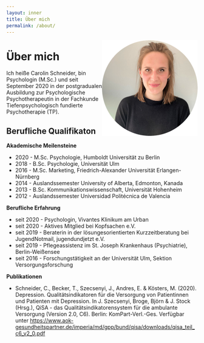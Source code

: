 ```yaml
---
layout: inner
title: Über mich
permalink: /about/
---
```


<img src="https://raw.githubusercontent.com/carolinschneider/carolinschneider.github.io/master/img/lini%20(2).png" alt="" style="float:right;width:50%;">

# Über mich
Ich heiße Carolin Schneider, bin Psychologin (M.Sc.) und seit September 2020 in der postgradualen Ausbildung zur Psychologische Psychotherapeutin in der Fachkunde Tiefenpsychologisch fundierte Psychotherapie (TP).

## Berufliche Qualifikaton

**Akademische Meilensteine** <br />
- 2020 - M.Sc. Psychologie, Humboldt Universität zu Berlin <br />
- 2018 - B.Sc. Psychologie, Universität Ulm <br />
- 2016 - M.Sc. Marketing, Friedrich-Alexander Universität Erlangen-Nürnberg <br />
- 2014 - Auslandssemester University of Alberta, Edmonton, Kanada <br />
- 2013 - B.Sc. Kommunikationswissenschaft, Universität Hohenheim <br />
- 2012 - Auslandssemester Universidad Politécnica de Valencia <br />

**Berufliche Erfahrung** <br />
- seit 2020 - Psychologin, Vivantes Klinikum am Urban <br />
- seit 2020 - Aktives Mitglied bei Kopfsachen e.V. <br />
- seit 2019 - Beraterin in der lösungesorientierten Kurzzeitberatung bei JugendNotmail, jugendundjetzt e.V. <br />
- seit 2019 - Pflegeassistenz im St. Joseph Krankenhaus (Psychiatrie), Berlin-Weißensee <br />
- seit 2016 - Forschungstätigkeit an der Universität Ulm, Sektion Versorgungsforschung

**Publikationen** <br />
- Schneider, C., Becker, T., Szecsenyi, J., Andres, E. & Kösters, M. (2020). Depression. Qualitätsindikatoren für die Versorgung von Patientinnen und Patienten mit Depression. In J. Szecsenyi, Broge, Björn & J. Stock (Hrsg.), QiSA - das Qualitätsindikatorensystem für die ambulante Versorgung (Version 2.0, C6). Berlin: KomPart-Verl.-Ges. Verfügbar unter https://www.aok-gesundheitspartner.de/imperia/md/gpp/bund/qisa/downloads/qisa_teil_c6_v2_0.pdf

